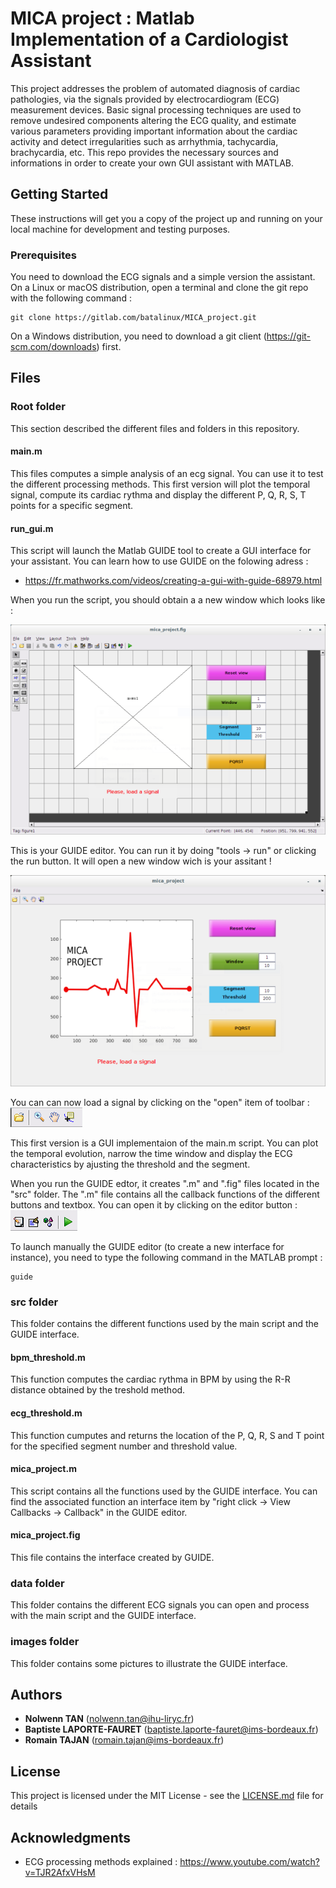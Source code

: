 # MICA project : Matlab Implementation of a Cardiologist Assistant

This project addresses the problem of automated diagnosis of cardiac pathologies, via the signals provided by electrocardiogram (ECG) measurement devices. Basic signal processing techniques are used to remove undesired components altering the ECG quality, and estimate various parameters providing important information about the cardiac activity and detect irregularities such as arrhythmia, tachycardia, brachycardia, etc. This repo provides the necessary sources and informations in order to create your own GUI assistant with MATLAB.

## Getting Started

These instructions will get you a copy of the project up and running on your local machine for development and testing purposes.

### Prerequisites

You need to download the ECG signals and a simple version the assistant. On a Linux or macOS distribution, open a terminal and clone the git repo with the following command : 

```
git clone https://gitlab.com/batalinux/MICA_project.git
```

On a Windows distribution, you need to download a git client (https://git-scm.com/downloads) first.

## Files

### Root folder

This section described the different files and folders in this repository.

#### main.m

This files computes a simple analysis of an ecg signal. You can use it to test the different processing methods. 
This first version will plot the temporal signal, compute its cardiac rythma and display the different P, Q, R, S, T points for a specific segment.  

#### run_gui.m

This script will launch the Matlab GUIDE tool to create a GUI interface for your assistant. You can learn how to use GUIDE on the folowing adress : 

* https://fr.mathworks.com/videos/creating-a-gui-with-guide-68979.html

When you run the script, you should obtain a a new window which looks like :

![](images/guide.png)

This is your GUIDE editor. You can run it by doing "tools -> run" or clicking the run button. 
It will open a new window wich is your assitant !

![](images/assistant.png)

You can can now load a signal by clicking on the "open" item of toolbar : ![](images/toolbar.png)

This first version is a GUI implementaion of the main.m script. You can plot the temporal evolution, narrow the time window and display the ECG characteristics by ajusting the threshold and the segment.

When you run the GUIDE edtor, it creates ".m" and ".fig" files located in the "src" folder. The ".m" file contains all the callback functions of the different buttons and textbox. You can open it by clicking on the editor button : ![](images/editor.png)

To launch manually the GUIDE editor (to create a new interface for instance), you need to type the following command in the MATLAB prompt :

```
guide
```

### src folder

This folder contains the different functions used by the main script and the GUIDE interface.

#### bpm_threshold.m

This function computes the cardiac rythma in BPM by using the R-R distance obtained by the treshold method. 

#### ecg_threshold.m

This function cumputes and returns the location of the P, Q, R, S and T point for the specified segment number and threshold value.

#### mica_project.m

This script contains all the functions used by the GUIDE interface. You can find the associated function an interface item by "right click ->  View Callbacks -> Callback" in the GUIDE editor.

#### mica_project.fig

This file contains the interface created by GUIDE. 

### data folder

This folder contains the different ECG signals you can open and process with the main script and the GUIDE interface.

### images folder

This folder contains some pictures to illustrate the GUIDE interface.

## Authors
* **Nolwenn TAN** (nolwenn.tan@ihu-liryc.fr)
* **Baptiste LAPORTE-FAURET** (baptiste.laporte-fauret@ims-bordeaux.fr)
* **Romain TAJAN** (romain.tajan@ims-bordeaux.fr)

## License

This project is licensed under the MIT License - see the [LICENSE.md](LICENSE.md) file for details

## Acknowledgments

* ECG processing methods explained : https://www.youtube.com/watch?v=TJR2AfxVHsM

